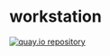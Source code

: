 # workstation

[![quay.io repository](https://img.shields.io/badge/updated-2025--09--12-green)](https://quay.io/repository/jlebon/workstation)
